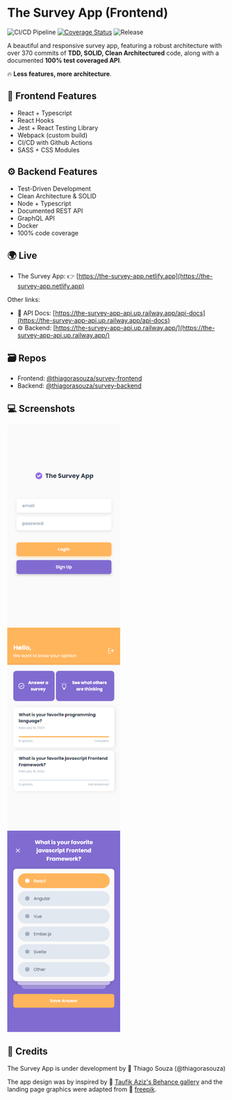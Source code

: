 # The Survey App (Frontend)

![CI/CD Pipeline](https://github.com/thiagorasouza/survey-frontend/actions/workflows/ci-cd-pipeline.yml/badge.svg)
[![Coverage Status](https://coveralls.io/repos/github/thiagorasouza/survey-frontend/badge.svg?branch=main)](https://coveralls.io/github/thiagorasouza/survey-frontend?branch=main)
![Release](https://img.shields.io/github/v/tag/thiagorasouza/survey-frontend?label=release)

A beautiful and responsive survey app, featuring a robust architecture with over 370 commits of **TDD, SOLID, Clean Architectured** code, along with a documented **100% test coveraged API**.

:fire: **Less features, more architecture**.

## :iphone: Frontend Features

- React + Typescript
- React Hooks
- Jest + React Testing Library
- Webpack (custom build)
- CI/CD with Github Actions
- SASS + CSS Modules

## :gear: Backend Features

- Test-Driven Development
- Clean Architecture & SOLID
- Node + Typescript
- Documented REST API
- GraphQL API
- Docker
- 100% code coverage

## :earth_africa: Live

- The Survey App: :point_right: [https://the-survey-app.netlify.app](https://the-survey-app.netlify.app)

Other links:

- :book: API Docs: [https://the-survey-app-api.up.railway.app/api-docs](https://the-survey-app-api.up.railway.app/api-docs)
- :gear: Backend: [https://the-survey-app-api.up.railway.app/](https://the-survey-app-api.up.railway.app/)

## :card_file_box: Repos

- Frontend: [@thiagorasouza/survey-frontend](https://github.com/thiagorasouza/survey-frontend)
- Backend: [@thiagorasouza/survey-backend](https://github.com/thiagorasouza/survey-backend)

## :computer: Screenshots

[<img src="docs/login.png?raw=true" width="260"  alt=" Login page" />](https://github.com/thiagorasouza/survey-frontend/blob/main/docs/login.png?raw=true)
[<img src="docs/surveys.png?raw=true" width="260" alt=" Surveys page" />](https://github.com/thiagorasouza/survey-frontend/blob/main/docs/surveys.png?raw=true)
[<img src="docs/survey-question.png?raw=true" width="260" alt="Survey question page" />](https://github.com/thiagorasouza/survey-frontend/blob/main/docs/survey-question.png?raw=true)

## :wrench: Credits

The Survey App is under development by :rocket: Thiago Souza (@thiagorasouza)

The app design was by inspired by :link: [Taufik Aziz's Behance gallery](https://www.behance.net/gallery/127836193/Surveio-Mobile-App-Design) and the landing page graphics were adapted from :link: [freepik](https://www.freepik.com/free-vector/people-checking-giant-check-list-background_4058655.htm).
